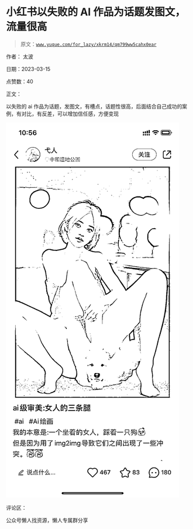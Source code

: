 # 小红书以失败的 AI 作品为话题发图文，流量很高

> 原文：[`www.yuque.com/for_lazy/xkrm14/qm799ww5cahx0ear`](https://www.yuque.com/for_lazy/xkrm14/qm799ww5cahx0ear)

作者： 太波

日期：2023-03-15

点赞数：40

正文：

以失败的 ai 作品为话题，发图文，有槽点，话题性很高，后面结合自己成功的案例，有对比，有反差，可以增加信任感，方便变现

![](img/9b65d436a53e07969677e7d8b37c76c8.png)  

评论区：

公众号懒人找资源，懒人专属群分享

